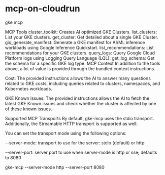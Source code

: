 # mcp-on-cloudrun
gke mcp 

MCP Tools
cluster_toolkit: Creates AI optimized GKE Clusters.
list_clusters: List your GKE clusters.
get_cluster: Get detailed about a single GKE Cluster.
giq_generate_manifest: Generate a GKE manifest for AI/ML inference workloads using Google Inference Quickstart.
list_recommendations: List recommendations for your GKE clusters.
query_logs: Query Google Cloud Platform logs using Logging Query Language (LQL).
get_log_schema: Get the schema for a specific GKE log type.
MCP Context
In addition to the tools above, a lot of value is provided through the bundled context instructions.

Cost: The provided instructions allows the AI to answer many questions related to GKE costs, including queries related to clusters, namespaces, and Kubernetes workloads.

GKE Known Issues: The provided instructions allows the AI to fetch the latest GKE Known issues and check whether the cluster is affected by one of these known issues.

Supported MCP Transports
By default, gke-mcp uses the stdio transport. Additionally, the Streamable HTTP transport is supported as well.

You can set the transport mode using the following options:

--server-mode: transport to use for the server: stdio (default) or http

--server-port: server port to use when server-mode is http or sse; defaults to 8080

gke-mcp --server-mode http --server-port 8080
